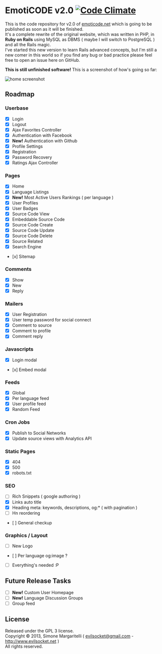 # EmotiCODE v2.0 [![Code Climate](https://codeclimate.com/github/evilsocket/emoticode.png)](https://codeclimate.com/github/evilsocket/emoticode)

This is the code repository for v2.0 of [emoticode.net](http://www.emoticode.net/) which is going to be published as soon as it will be finished.  
It's a complete rewrite of the original website, which was written in PHP, in **Ruby on Rails** using MySQL
as DBMS ( maybe I will switch to PostgreSQL ) and all the Rails magic.  
I've started this new version to learn Rails advanced concepts, but I'm still a new comer in this world so if you find any bug or bad practice please feel free to open an issue here on GitHub.  

  
**This is still unfinished software!** This is a screenshot of how's going so far:  

![home screenshot](https://fbcdn-sphotos-a-a.akamaihd.net/hphotos-ak-ash3/1277986_10151782308454223_758956804_o.jpg)

## Roadmap

### Userbase

- [x] Login
- [x] Logout
- [x] Ajax Favorites Controller
- [x] Authentication with Facebook
- [x] **New!** Authentication with Github
- [x] Profile Settings
- [x] Registration
- [x] Password Recovery
- [x] Ratings Ajax Controller

### Pages

- [x] Home
- [x] Language Listings
- [x] **New!** Most Active Users Rankings ( per language )
- [x] User Profiles
- [x] User Badges
- [x] Source Code View
- [x] Embeddable Source Code
- [x] Source Code Create
- [x] Source Code Update
- [x] Source Code Delete
- [x] Source Related
- [x] Search Engine
- [x] Sitemap

### Comments

- [x] Show
- [x] New
- [x] Reply

### Mailers

- [x] User Registration
- [x] User temp password for social connect
- [x] Comment to source
- [x] Comment to profile
- [x] Comment reply

### Javascripts

- [x] Login modal
- [x] Embed modal

### Feeds

- [x] Global
- [x] Per language feed
- [x] User profile feed
- [x] Random Feed

### Cron Jobs

- [x] Publish to Social Networks
- [x] Update source views with Analytics API

### Static Pages

- [x] 404
- [x] 500
- [x] robots.txt

### SEO

- [ ] Rich Snippets ( google authoring )
- [x] Links auto title
- [x] Heading meta: keywords, descriptions, og:* ( with pagination )
- [ ] Hn reordering
- [ ] General checkup

### Graphics / Layout

- [ ] New Logo
- [ ] Per language og:image ?
- [ ] Everything's needed :P

## Future Release Tasks

- [ ] **New!** Custom User Homepage
- [ ] **New!** Language Discussion Groups
- [ ] Group feed

## License

Released under the GPL 3 license.  
Copyright &copy; 2013, Simone Margaritelli ( <evilsocket@gmail.com> - <http://www.evilsocket.net> )  
All rights reserved.
